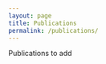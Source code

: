 ```yaml
---
layout: page
title: Publications
permalink: /publications/
---
```


Publications to add

<!-- ### More Information

More Information on publications goes here

### Contact me

[wangcongcongcc@gmail.com](mailto:wangcongcongcc@gmail.com) -->